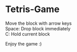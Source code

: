 # Tetris-Game
Move the block with arrow keys  
Space: Drop block immediately  
C: Hold current block  
  
Enjoy the game :)  
